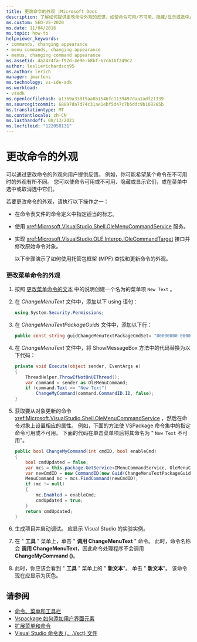 ```yaml
---
title: 更改命令的外观 |Microsoft Docs
description: 了解如何提供更改命令外观的反馈，如使命令可用/不可用、隐藏/显示或选中/取消选中。
ms.custom: SEO-VS-2020
ms.date: 11/04/2016
ms.topic: how-to
helpviewer_keywords:
- commands, changing appearance
- menu commands, changing appearance
- menus, changing command appearance
ms.assetid: da2474fa-f92d-4e9e-b8bf-67c61bf249c2
author: leslierichardson95
ms.author: lerich
manager: jmartens
ms.technology: vs-ide-sdk
ms.workload:
- vssdk
ms.openlocfilehash: a13b9a33819aa8b1546fc1139497daa1adf21339
ms.sourcegitcommit: 68897da7d74c31ae1ebf5d47c7b5ddc9b108265b
ms.translationtype: MT
ms.contentlocale: zh-CN
ms.lasthandoff: 08/13/2021
ms.locfileid: "122058131"
---
```

# <a name="change-the-appearance-of-a-command"></a>更改命令的外观
可以通过更改命令的外观向用户提供反馈。 例如，你可能希望某个命令在不可用时的外观有所不同。 您可以使命令可用或不可用、隐藏或显示它们，或在菜单中选中或取消选中它们。

若要更改命令的外观，请执行以下操作之一：

- 在命令表文件的命令定义中指定适当的标志。

- 使用 <xref:Microsoft.VisualStudio.Shell.OleMenuCommandService> 服务。

- 实现 <xref:Microsoft.VisualStudio.OLE.Interop.IOleCommandTarget> 接口并修改原始命令对象。

  以下步骤演示了如何使用托管包框架 (MPF) 查找和更新命令的外观。

### <a name="to-change-the-appearance-of-a-menu-command"></a>更改菜单命令的外观

1. 按照 [更改菜单命令的文本](../extensibility/changing-the-text-of-a-menu-command.md) 中的说明创建一个名为的菜单项 `New Text` 。

2. 在 *ChangeMenuText* 文件中，添加以下 using 语句：

    ```csharp
    using System.Security.Permissions;
    ```

3. 在 *ChangeMenuTextPackageGuids* 文件中，添加以下行：

    ```csharp
    public const string guidChangeMenuTextPackageCmdSet= "00000000-0000-0000-0000-00000000";  // get the GUID from the .vsct file
    ```

4. 在 *ChangeMenuText* 文件中，将 ShowMessageBox 方法中的代码替换为以下代码：

    ```csharp
    private void Execute(object sender, EventArgs e)
    {
        ThreadHelper.ThrowIfNotOnUIThread();
        var command = sender as OleMenuCommand;
        if (command.Text == "New Text")
            ChangeMyCommand(command.CommandID.ID, false);
    }
    ```

5. 获取要从对象更新的命令 <xref:Microsoft.VisualStudio.Shell.OleMenuCommandService> ，然后在命令对象上设置相应的属性。 例如，下面的方法使 VSPackage 命令集中的指定命令可用或不可用。 下面的代码在单击菜单项后将其命名为 " `New Text` 不可用"。

    ```csharp
    public bool ChangeMyCommand(int cmdID, bool enableCmd)
    {
        bool cmdUpdated = false;
        var mcs = this.package.GetService<IMenuCommandService, OleMenuCommandService>();
        var newCmdID = new CommandID(new Guid(ChangeMenuTextPackageGuids.guidChangeMenuTextPackageCmdSet), cmdID);
        MenuCommand mc = mcs.FindCommand(newCmdID);
        if (mc != null)
        {
            mc.Enabled = enableCmd;
            cmdUpdated = true;
        }
        return cmdUpdated;
    }
    ```

6. 生成项目并启动调试。 应显示 Visual Studio 的实验实例。

7. 在 " **工具** " 菜单上，单击 " **调用 ChangeMenuText** " 命令。 此时，命令名称会 **调用 ChangeMenuText**，因此命令处理程序不会调用 **ChangeMyCommand ()**。

8. 此时，你应该会看到 " **工具** " 菜单上的 " **新文本**"。 单击 " **新文本**"。 该命令现在应显示为灰色。

## <a name="see-also"></a>请参阅
- [命令、菜单和工具栏](../extensibility/internals/commands-menus-and-toolbars.md)
- [Vspackage 如何添加用户界面元素](../extensibility/internals/how-vspackages-add-user-interface-elements.md)
- [扩展菜单和命令](../extensibility/extending-menus-and-commands.md)
- [Visual Studio 命令表 (。.Vsct) 文件](../extensibility/internals/visual-studio-command-table-dot-vsct-files.md)
